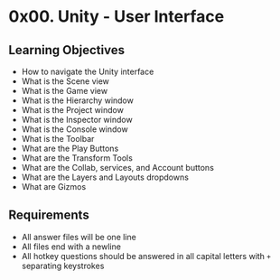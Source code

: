 # 0x00. Unity - User Interface

## Learning Objectives

* How to navigate the Unity interface
* What is the Scene view
* What is the Game view
* What is the Hierarchy window
* What is the Project window
* What is the Inspector window
* What is the Console window
* What is the Toolbar
* What are the Play Buttons
* What are the Transform Tools
* What are the Collab, services, and Account buttons
* What are the Layers and Layouts dropdowns
* What are Gizmos


## Requirements

* All answer files will be one line
* All files end with a newline
* All hotkey questions should be answered in all capital letters with `+` separating keystrokes
